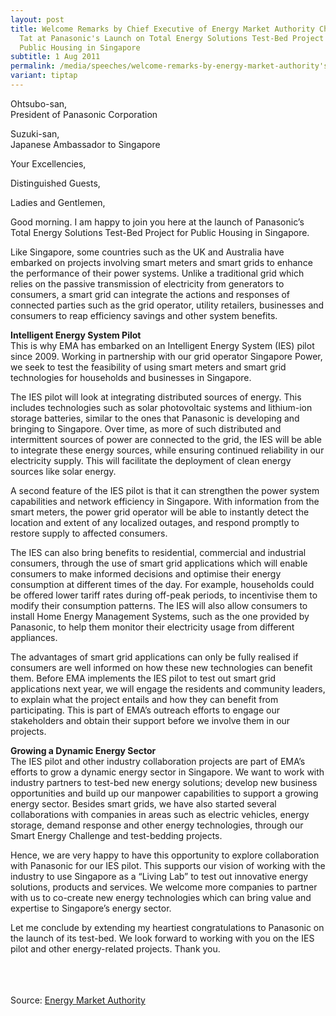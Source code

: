 ```yaml
---
layout: post
title: Welcome Remarks by Chief Executive of Energy Market Authority Chee Hong
  Tat at Panasonic's Launch on Total Energy Solutions Test-Bed Project for
  Public Housing in Singapore
subtitle: 1 Aug 2011
permalink: /media/speeches/welcome-remarks-by-energy-market-authority's-chief-executive-chee-hong-tat-at-panasonic's-launch-on-total-energy-solutions-test-bed-project-for-public-housing-in-singapore/
variant: tiptap
---
```

<p>Ohtsubo-san, <br>President of Panasonic Corporation</p><p>Suzuki-san, <br>Japanese Ambassador to Singapore</p><p>Your Excellencies,</p><p>Distinguished Guests,</p><p>Ladies and Gentlemen,</p><p>Good morning. I am happy to join you here at the launch of Panasonic’s Total Energy Solutions Test-Bed Project for Public Housing in Singapore.</p><p>Like Singapore, some countries such as the UK and Australia have embarked on projects involving smart meters and smart grids to enhance the performance of their power systems. Unlike a traditional grid which relies on the passive transmission of electricity from generators to consumers, a smart grid can integrate the actions and responses of connected parties such as the grid operator, utility retailers, businesses and consumers to reap efficiency savings and other system benefits.</p><p><strong>Intelligent Energy System Pilot</strong><br>This is why EMA has embarked on an Intelligent Energy System (IES) pilot since 2009. Working in partnership with our grid operator Singapore Power, we seek to test the feasibility of using smart meters and smart grid technologies for households and businesses in Singapore.</p><p>The IES pilot will look at integrating distributed sources of energy. This includes technologies such as solar photovoltaic systems and lithium-ion storage batteries, similar to the ones that Panasonic is developing and bringing to Singapore. Over time, as more of such distributed and intermittent sources of power are connected to the grid, the IES will be able to integrate these energy sources, while ensuring continued reliability in our electricity supply. This will facilitate the deployment of clean energy sources like solar energy.</p><p>A second feature of the IES pilot is that it can strengthen the power system capabilities and network efficiency in Singapore. With information from the smart meters, the power grid operator will be able to instantly detect the location and extent of any localized outages, and respond promptly to restore supply to affected consumers.</p><p>The IES can also bring benefits to residential, commercial and industrial consumers, through the use of smart grid applications which will enable consumers to make informed decisions and optimise their energy consumption at different times of the day. For example, households could be offered lower tariff rates during off-peak periods, to incentivise them to modify their consumption patterns. The IES will also allow consumers to install Home Energy Management Systems, such as the one provided by Panasonic, to help them monitor their electricity usage from different appliances.</p><p>The advantages of smart grid applications can only be fully realised if consumers are well informed on how these new technologies can benefit them. Before EMA implements the IES pilot to test out smart grid applications next year, we will engage the residents and community leaders, to explain what the project entails and how they can benefit from participating. This is part of EMA’s outreach efforts to engage our stakeholders and obtain their support before we involve them in our projects.</p><p><strong>Growing a Dynamic Energy Sector</strong><br>The IES pilot and other industry collaboration projects are part of EMA’s efforts to grow a dynamic energy sector in Singapore. We want to work with industry partners to test-bed new energy solutions; develop new business opportunities and build up our manpower capabilities to support a growing energy sector. Besides smart grids, we have also started several collaborations with companies in areas such as electric vehicles, energy storage, demand response and other energy technologies, through our Smart Energy Challenge and test-bedding projects.</p><p>Hence, we are very happy to have this opportunity to explore collaboration with Panasonic for our IES pilot. This supports our vision of working with the industry to use Singapore as a “Living Lab” to test out innovative energy solutions, products and services. We welcome more companies to partner with us to co-create new energy technologies which can bring value and expertise to Singapore’s energy sector.</p><p>Let me conclude by extending my heartiest congratulations to Panasonic on the launch of its test-bed. We look forward to working with you on the IES pilot and other energy-related projects. Thank you.<br><br><br><br></p><p>Source: <a href="https://www.ema.gov.sg/news-events/news/speeches/2011/welcome-remarks-by-mr-chee-hong-tat-chief-executive-energy-market-authority-at-panasonics-launch-on-total-energy-solutions-test-bed-project-for-public-housing-in-singapore" rel="noopener noreferrer nofollow" target="_blank">Energy Market Authority</a></p>